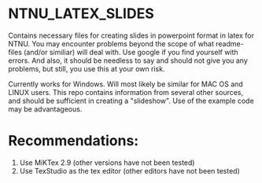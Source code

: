 # NTNU_LATEX_SLIDES

Contains necessary files for creating slides in powerpoint format in latex for NTNU. You may encounter problems beyond the scope of what readme-files (and/or similiar) will deal with. Use google if you find yourself with errors. And also, it should be needless to say and should not give you any problems, but still, you use this at your own risk. 

Currently works for Windows. Will most likely be similar for MAC OS and LINUX users. This repo contains information from several other sources, and should be sufficient in creating a "slideshow". Use of the example code may be advantageous.

# Recommendations: 
1) Use MiKTex 2.9 (other versions have not been tested)
2) Use TexStudio as the tex editor (other editors have not been tested)
